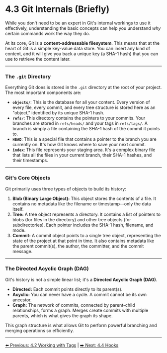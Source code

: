 # 4.3 Git Internals (Briefly)

While you don't need to be an expert in Git's internal workings to use it effectively, understanding the basic concepts can help you understand *why* certain commands work the way they do.

At its core, Git is a **content-addressable filesystem**. This means that at the heart of Git is a simple key-value data store. You can insert any kind of content, and it will give you back a unique key (a SHA-1 hash) that you can use to retrieve the content later.

---

### The `.git` Directory

Everything Git does is stored in the `.git` directory at the root of your project. The most important components are:

* **`objects/`**: This is the database for all your content. Every version of every file, every commit, and every tree structure is stored here as an "object," identified by its unique SHA-1 hash.
* **`refs/`**: This directory contains the pointers to your commits. Your branches are stored in `refs/heads/` and your tags in `refs/tags/`. A branch is simply a file containing the SHA-1 hash of the commit it points to.
* **`HEAD`**: This is a special file that contains a pointer to the branch you are currently on. It's how Git knows where to save your next commit.
* **`index`**: This file represents your staging area. It's a complex binary file that lists all the files in your current branch, their SHA-1 hashes, and their timestamps.

---

### Git's Core Objects

Git primarily uses three types of objects to build its history:

1.  **Blob (Binary Large Object):** This object stores the contents of a file. It contains no metadata like the filename or timestamp—only the data itself.
2.  **Tree:** A tree object represents a directory. It contains a list of pointers to blobs (for files in the directory) and other tree objects (for subdirectories). Each pointer includes the SHA-1 hash, filename, and mode.
3.  **Commit:** A commit object points to a single tree object, representing the state of the project at that point in time. It also contains metadata like the parent commit(s), the author, the committer, and the commit message.

---

### The Directed Acyclic Graph (DAG)

Git's history is not a simple linear list; it's a **Directed Acyclic Graph (DAG)**.
* **Directed:** Each commit points directly to its parent(s).
* **Acyclic:** You can never have a cycle. A commit cannot be its own ancestor.
* **Graph:** The network of commits, connected by parent-child relationships, forms a graph. Merges create commits with multiple parents, which is what gives the graph its shape.

This graph structure is what allows Git to perform powerful branching and merging operations so efficiently.

---
[⬅️ Previous: 4.2 Working with Tags](4.2-working-with-tags.md) | [➡️ Next: 4.4 Hooks](4.4-hooks.md)